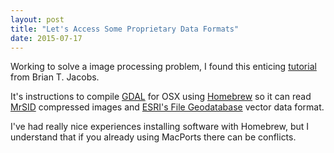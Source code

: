 ```yaml
---
layout: post
title: "Let's Access Some Proprietary Data Formats"
date: 2015-07-17
---
```


Working to solve a image processing problem, I found this enticing [tutorial]( http://briantjacobs.com/mrsid-gdal-homebrew/) from Brian T. Jacobs.

It's instructions to compile [GDAL](http://www.gdal.org/) for OSX using [Homebrew](http://brew.sh/) so it can read [MrSID](https://en.wikipedia.org/wiki/MrSID) compressed images and [ESRI's File Geodatabase](http://help.arcgis.com/en/arcgisdesktop/10.0/help/index.html#//003n00000007000000) vector data format.

I've had really nice experiences installing software with Homebrew, but I understand that if you already using MacPorts there can be conflicts.